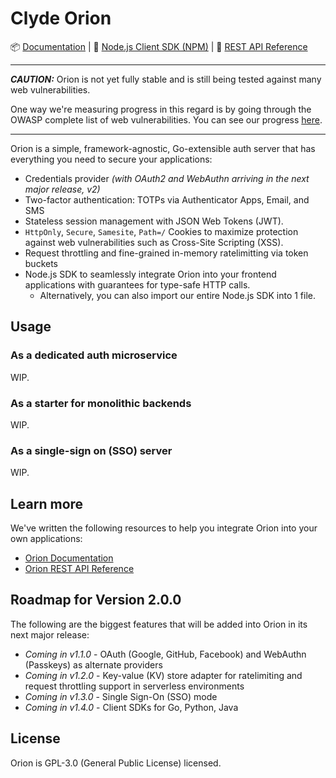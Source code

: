 # Clyde Orion

📦 [Documentation](#) | 🌿 [Node.js Client SDK (NPM)](#) | 📃 [REST API Reference](#)

---

**_CAUTION:_** Orion is not yet fully stable and is still being tested against many web vulnerabilities.

One way we're measuring progress in this regard is by going through the OWASP complete list of web vulnerabilities. You can see our progress [here](#).

---

Orion is a simple, framework-agnostic, Go-extensible auth server that has everything you need to secure your applications:

- Credentials provider _(with OAuth2 and WebAuthn arriving in the next major release, v2)_
- Two-factor authentication: TOTPs via Authenticator Apps, Email, and SMS
- Stateless session management with JSON Web Tokens (JWT).
- `HttpOnly`, `Secure`, `Samesite`, `Path=/` Cookies to maximize protection against web vulnerabilities such as Cross-Site Scripting (XSS).
- Request throttling and fine-grained in-memory ratelimitting via token buckets
- Node.js SDK to seamlessly integrate Orion into your frontend applications with guarantees for type-safe HTTP calls.
  - Alternatively, you can also import our entire Node.js SDK into 1 file.

## Usage

### As a dedicated auth microservice

WIP.

### As a starter for monolithic backends

WIP.

### As a single-sign on (SSO) server

WIP.

## Learn more

We've written the following resources to help you integrate Orion into your own applications:

- [Orion Documentation](#)
- [Orion REST API Reference](#)

## Roadmap for Version 2.0.0

The following are the biggest features that will be added into Orion in its next major release:

- _Coming in v1.1.0_ - OAuth (Google, GitHub, Facebook) and WebAuthn (Passkeys) as alternate providers
- _Coming in v1.2.0_ - Key-value (KV) store adapter for ratelimiting and request throttling support in serverless environments
- _Coming in v1.3.0_ - Single Sign-On (SSO) mode
- _Coming in v1.4.0_ - Client SDKs for Go, Python, Java

## License

Orion is GPL-3.0 (General Public License) licensed.
